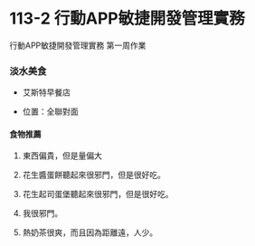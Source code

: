 # 113-2 行動APP敏捷開發管理實務
行動APP敏捷開發管理實務 第一周作業

### 淡水美食

* 艾斯特早餐店

* 位置：全聯對面

#### 食物推薦

1. 東西偏貴，但是量偏大

2. 花生醬蛋餅聽起來很邪門，但是很好吃。

3. 花生起司蛋堡聽起來很邪門，但是很好吃。

4. 我很邪門。

5. 熱奶茶很爽，而且因為距離遠，人少。